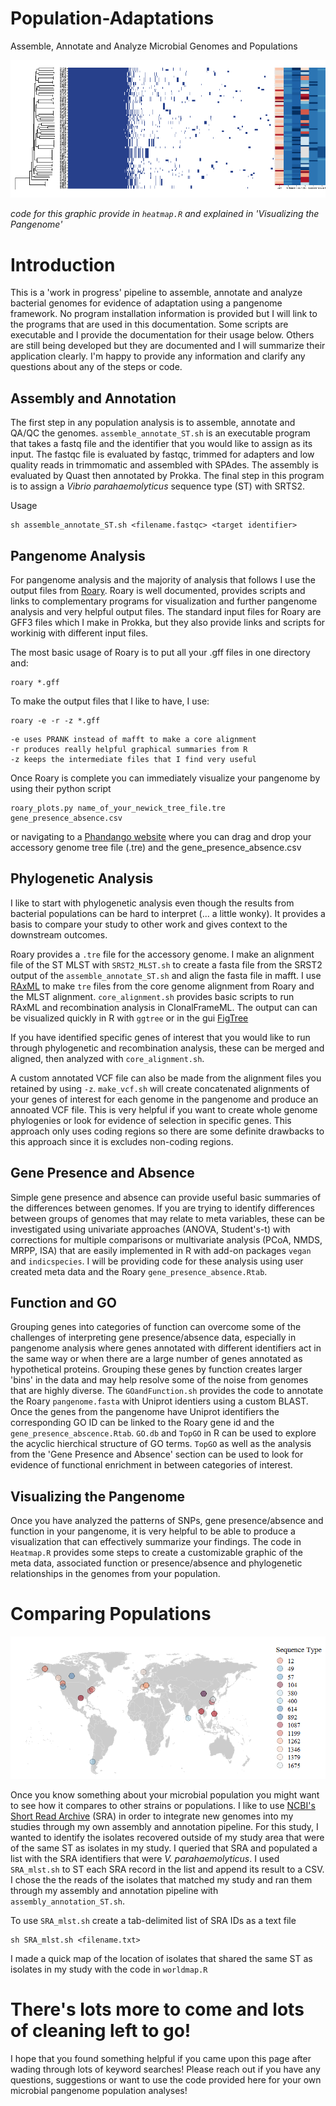 # Population-Adaptations
Assemble, Annotate and Analyze Microbial Genomes and Populations

![alt text](https://github.com/meghartwick/Population-Adaptations/blob/master/heatmapped.png)

*code for this graphic provide in `heatmap.R` and explained in 'Visualizing the Pangenome'*
# Introduction

This is a 'work in progress' pipeline to assemble, annotate and analyze bacterial genomes for evidence of adaptation using a pangenome framework. No program installation information is provided but I will link to the programs that are used in this documentation. Some scripts are executable and I provide the documentation for their usage below. Others are still being developed but they are documented and I will summarize their application clearly. I'm happy to provide any information and clarify any questions about any of the steps or code. 

## Assembly and Annotation

The first step in any population analysis is to assemble, annotate and QA/QC the genomes. `assemble_annotate_ST.sh` is an executable program that takes a fastq file and the identifier that you would like to assign as its input. The fastqc file is evaluated by fastqc, trimmed for adapters and low quality reads in trimmomatic and assembled with SPAdes. The assembly is evaluated by Quast then annotated by Prokka. The final step in this program is to assign a *Vibrio parahaemolyticus* sequence type (ST) with SRTS2.

Usage
```
sh assemble_annotate_ST.sh <filename.fastqc> <target identifier> 
```

## Pangenome Analysis

For pangenome analysis and the majority of analysis that follows I use the output files from [Roary](https://sanger-pathogens.github.io/Roary/). Roary is well documented, provides scripts and links to complementary programs for visualization and further pangenome analysis and very helpful output files. The standard input files for Roary are GFF3 files which I make in Prokka, but they also provide links and scripts for workinig with different input files.  

The most basic usage of Roary is to put all your .gff files in one directory and: 

```
roary *.gff
```
To make the output files that I like to have, I use: 

```
roary -e -r -z *.gff
```
```
-e uses PRANK instead of mafft to make a core alignment
-r produces really helpful graphical summaries from R
-z keeps the intermediate files that I find very useful
```

Once Roary is complete you can immediately visualize your pangenome by using their python script 
```
roary_plots.py name_of_your_newick_tree_file.tre gene_presence_absence.csv
```
or navigating to a [Phandango website](http://jameshadfield.github.io/phandango/#/) where you can drag and drop your accessory genome tree file (.tre) and the gene_presence_absence.csv

## Phylogenetic Analysis

I like to start with phylogenetic analysis even though the results from bacterial populations can be hard to interpret (... a little wonky). It provides a basis to compare your study to other work and gives context to the downstream outcomes. 

Roary provides a `.tre` file for the accessory genome. I make an alignment file of the ST MLST with `SRST2_MLST.sh` to create a fasta file from the SRST2 output of the `assemble_annotate_ST.sh` and align the fasta file in mafft. I use [RAxML](https://cme.hits.org/exelixis/web/software/raxml/index.html) to make `tre` files from the core genome alignment from Roary and the MLST alignment. `core_alignment.sh` provides basic scripts to run RAxML and recombination analysis in ClonalFrameML. The output can can be visualized quickly in R with `ggtree` or in the gui [FigTree](http://tree.bio.ed.ac.uk/software/figtree/)   

If you have identified specific genes of interest that you would like to run through phylogenetic and recombination analysis, these can be merged and aligned, then analyzed with `core_alignment.sh`.

A custom annotated VCF file can also be made from the alignment files you retained by using `-z`. `make_vcf.sh` will create concatenated alignments of your genes of interest for each genome in the pangenome and produce an annoated VCF file. This is very helpful if you want to create whole genome phylogenies or look for evidence of selection in specific genes. This approach only uses coding regions so there are some definite drawbacks to this approach since it is excludes non-coding regions.    

## Gene Presence and Absence

Simple gene presence and absence can provide useful basic summaries of the differences between genomes. If you are trying to identify differences between groups of genomes that may relate to meta variables, these can be investigated using univariate approaches (ANOVA, Student's-t) with corrections for multiple comparisons or multivariate analysis (PCoA, NMDS, MRPP, ISA) that are easily implemented in R with add-on packages `vegan` and `indicspecies`. I will be providing code for these analysis using user created meta data and the Roary `gene_presence_absence.Rtab`. 

## Function and GO

Grouping genes into categories of function can overcome some of the challenges of interpreting gene presence/absence data, especially in pangenome analysis where genes annotated with different identifiers act in the same way or when there are a large number of genes annotated as hypothetical proteins. Grouping these genes by function creates larger 'bins' in the data and may help resolve some of the noise from genomes that are highly diverse. The `GOandFunction.sh` provides the code to annotate the Roary `pangenome.fasta` with Uniprot identiers using a custom BLAST. Once the genes from the pangenome have Uniprot identifiers the corresponding GO ID can be linked to the Roary gene id and the `gene_presence_abscence.Rtab`. `GO.db` and `TopGO` in R can be used to explore the acyclic hierchical structure of GO terms. `TopGO` as well as the analysis from the  'Gene Presence and Absence' section can be used to look for evidence of functional enrichment in between categories of interest. 

## Visualizing the Pangenome

Once you have analyzed the patterns of SNPs, gene presence/absence and function in your pangenome, it is very helpful to be able to produce a visualization that can effectively summarize your findings. The code in `Heatmap.R` provides some steps to create a customizable graphic of the meta data, associated function or presence/absence and phylogenetic relationships in the genomes from your population. 

# Comparing Populations

![alt text](https://github.com/meghartwick/Population-Adaptations/blob/master/worldmap.png)

Once you know something about your microbial population you might want to see how it compares to other strains or populations. I like  to use [NCBI's Short Read Archive](https://www.ncbi.nlm.nih.gov/sra) (SRA) in order to integrate new genomes into my studies through my own assembly and annotation pipeline. For this study, I wanted to identify the isolates recovered outside of my study area that were of the same ST as isolates in my study. I queried that SRA and populated a list with the SRA identifiers that were *V. parahaemolyticus*. I used `SRA_mlst.sh` to ST each SRA record in the list and append its result to a CSV. I chose the the reads of the isolates that matched my study and ran them through my assembly and annotation pipeline with `assembly_annotation_ST.sh`. 

To use `SRA_mlst.sh` create a tab-delimited list of SRA IDs as a text file

```
sh SRA_mlst.sh <filename.txt>
```

I made a quick map of the location of isolates that shared the same ST as isolates in my study with the code in `worldmap.R`


# There's lots more to come and lots of cleaning left to go!
I hope that you found something helpful if you came upon this page after wading through lots of keyword searches!
Please reach out if you have any questions, suggestions or want to use the code provided here for your own microbial pangenome population analyses!





